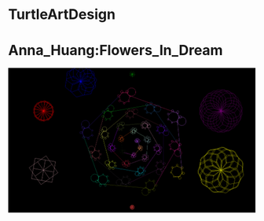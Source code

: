 # TurtleArtDesign
<h1>Anna_Huang:Flowers_In_Dream</h1>
<img src="https://github.com/anna0103/TurtleArtDesign/blob/master/Flowers_In_Dream.py.PNG">
